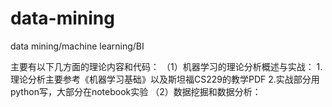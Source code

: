 # data-mining
data mining/machine learning/BI

主要有以下几方面的理论内容和代码：
（1）机器学习的理论分析概述与实战：
    1.理论分析主要参考《机器学习基础》以及斯坦福CS229的教学PDF
    2.实战部分用python写，大部分在notebook实验
（2）数据挖掘和数据分析：
  
